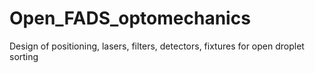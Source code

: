 # Open_FADS_optomechanics
Design of positioning, lasers, filters, detectors, fixtures for open droplet sorting
